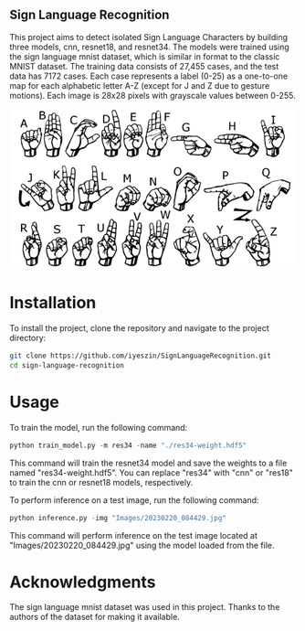 ## Sign Language Recognition

This project aims to detect isolated Sign Language Characters by building three models, cnn, resnet18, and resnet34. The models were trained using the sign language mnist dataset, which is similar in format to the classic MNIST dataset. The training data consists of 27,455 cases, and the test data has 7172 cases. Each case represents a label (0-25) as a one-to-one map for each alphabetic letter A-Z (except for J and Z due to gesture motions). Each image is 28x28 pixels with grayscale values between 0-255.

![ASL fingering](/dataset/american_sign_language.PNG)

# Installation

To install the project, clone the repository and navigate to the project directory:

``` bash
git clone https://github.com/iyeszin/SignLanguageRecognition.git
cd sign-language-recognition
```

# Usage

To train the model, run the following command:

```python
python train_model.py -m res34 -name "./res34-weight.hdf5"
```
This command will train the resnet34 model and save the weights to a file named "res34-weight.hdf5". You can replace "res34" with "cnn" or "res18" to train the cnn or resnet18 models, respectively.

To perform inference on a test image, run the following command:

```python
python inference.py -img "Images/20230220_084429.jpg"
```
This command will perform inference on the test image located at "Images/20230220_084429.jpg" using the model loaded from the file.

# Acknowledgments

The sign language mnist dataset was used in this project. Thanks to the authors of the dataset for making it available.